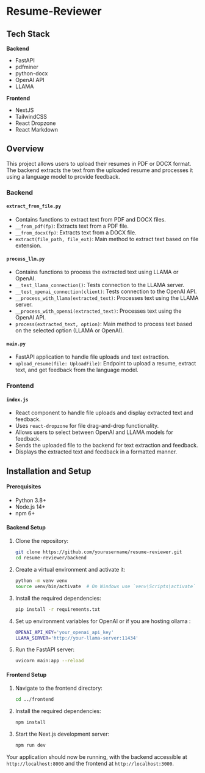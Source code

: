 # Resume-Reviewer

## Tech Stack

**Backend**
- FastAPI
- pdfminer
- python-docx
- OpenAI API
- LLAMA

**Frontend**
- NextJS
- TailwindCSS
- React Dropzone
- React Markdown

## Overview

This project allows users to upload their resumes in PDF or DOCX format. The backend extracts the text from the uploaded resume and processes it using a language model to provide feedback.

### Backend

#### `extract_from_file.py`
- Contains functions to extract text from PDF and DOCX files.
- `__from_pdf(fp)`: Extracts text from a PDF file.
- `__from_docx(fp)`: Extracts text from a DOCX file.
- `extract(file_path, file_ext)`: Main method to extract text based on file extension.

#### `process_llm.py`
- Contains functions to process the extracted text using LLAMA or OpenAI.
- `__test_llama_connection()`: Tests connection to the LLAMA server.
- `__test_openai_connection(client)`: Tests connection to the OpenAI API.
- `__process_with_llama(extracted_text)`: Processes text using the LLAMA server.
- `__process_with_openai(extracted_text)`: Processes text using the OpenAI API.
- `process(extracted_text, option)`: Main method to process text based on the selected option (LLAMA or OpenAI).

#### `main.py`
- FastAPI application to handle file uploads and text extraction.
- `upload_resume(file: UploadFile)`: Endpoint to upload a resume, extract text, and get feedback from the language model.

### Frontend

#### `index.js`
- React component to handle file uploads and display extracted text and feedback.
- Uses `react-dropzone` for file drag-and-drop functionality.
- Allows users to select between OpenAI and LLAMA models for feedback.
- Sends the uploaded file to the backend for text extraction and feedback.
- Displays the extracted text and feedback in a formatted manner.

## Installation and Setup

#### Prerequisites
- Python 3.8+
- Node.js 14+
- npm 6+

#### Backend Setup
1. Clone the repository:
    ```sh
    git clone https://github.com/yourusername/resume-reviewer.git
    cd resume-reviewer/backend
    ```
2. Create a virtual environment and activate it:
    ```sh
    python -m venv venv
    source venv/bin/activate  # On Windows use `venv\Scripts\activate`
    ```
3. Install the required dependencies:
    ```sh
    pip install -r requirements.txt
    ```
4. Set up environment variables for OpenAI or if you are hosting ollama :
    ```sh
    OPENAI_API_KEY='your_openai_api_key'
    LLAMA_SERVER='http://your-llama-server:11434'
    ```
5. Run the FastAPI server:
    ```sh
    uvicorn main:app --reload
    ```

#### Frontend Setup
1. Navigate to the frontend directory:
    ```sh
    cd ../frontend
    ```
2. Install the required dependencies:
    ```sh
    npm install
    ```
3. Start the Next.js development server:
    ```sh
    npm run dev
    ```

Your application should now be running, with the backend accessible at `http://localhost:8000` and the frontend at `http://localhost:3000`.